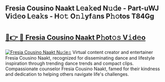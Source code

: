 ## Fresia Cousino Naakt L𝚎a𝚔ed N𝚞𝚍e - Part-uWJ Vi𝚍𝚎o L𝚎a𝚔s - H𝚘𝚝 O𝚗𝚕yf𝚊ns P𝚑𝚘tos T84Gg

# <h2><a href="http://kfcol1h.oniu.top/?m=Fresia+Cousino+Naakt">🔗👉 🔴 Fresia Cousino Naakt P𝚑ot𝚘𝚜 V𝚒d𝚎o</a></h2>

[![Fresia Cousino Naakt Nu𝚍e𝚜](https://i.imgur.com/0qMVB7G.gif)](http://kfcol1h.oniu.top/?m=Fresia+Cousino+Naakt)
Virtual content creator and entertainer Fresia Cousino Naakt, recognized for disseminating dance and lifestyle inspiration through trending dance trends and compact clips. Compassionate counselor Fresia Cousino Naakt, famed for their kindness and dedication to helping others navigate life's challenges.  
